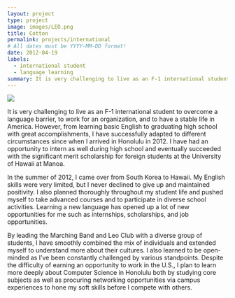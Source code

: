 ```yaml
---
layout: project
type: project
image: images/LEO.png
title: Cotton
permalink: projects/international
# All dates must be YYYY-MM-DD format!
date: 2012-04-19
labels:
  - international student
  - language learning
summary: It is very challenging to live as an F-1 international student to overcome a language barrier, to work for an organization, and to have a stable life in America.
---
```


<img class="ui image" src="{{ site.baseurl }}/images/LEO.png">

It is very challenging to live as an F-1 international student to overcome a language barrier, to work for an organization, and to have a stable life in America. However, from learning basic English to graduating high school with great accomplishments, I have successfully adapted to different circumstances since when I arrived in Honolulu in 2012. I have had an opportunity to intern as well during high school and eventually succeeded with the significant merit scholarship for foreign students at the University of Hawaii at Manoa.

In the summer of 2012, I came over from South Korea to Hawaii. My English skills were very limited, but I never declined to give up and maintained positivity. I also planned thoroughly throughout my student life and pushed myself to take advanced courses and to participate in diverse school activities. Learning a new language has opened up a lot of new opportunities for me such as internships, scholarships, and job opportunities.

By leading the Marching Band and Leo Club with a diverse group of students, I have smoothly combined the mix of individuals and extended myself to understand more about their cultures. I also learned to be open-minded as I’ve been constantly challenged by various standpoints. Despite the difficulty of earning an opportunity to work in the U.S., I plan to learn more deeply about Computer Science in Honolulu both by studying core subjects as well as procuring networking opportunities via campus experiences to hone my soft skills before I compete with others.

